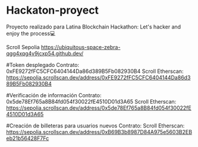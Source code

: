 # Hackaton-proyect
Proyecto realizado para Latina Blockchain Hackathon:
Let's hacker and enjoy the process💻

Scroll Sepolia
https://ubiquitous-space-zebra-qgg4xqg4v9jcxp54.github.dev/


#Token desplegado Contrato: 0xFE9272fFC5CFC6404144Da86d389B5Fb082930B4 
Scroll Etherscan: https://sepolia.scrollscan.dev/address/0xFE9272fFC5CFC6404144Da86d389B5Fb082930B4

#Verificación de información Contrato: 0x5de78Ef765a8B84fd054f30022fE4510D01d3A65 
Scroll Etherscan: https://sepolia.scrollscan.dev/address/0x5de78Ef765a8B84fd054f30022fE4510D01d3A65

#Creación de billeteras para usuarios nuevos Contrato: 
Scroll Etherscan: https://sepolia.scrollscan.dev/address/0xB69B3b8987D84A975e5603B2EBeb21b56428F7Fc
